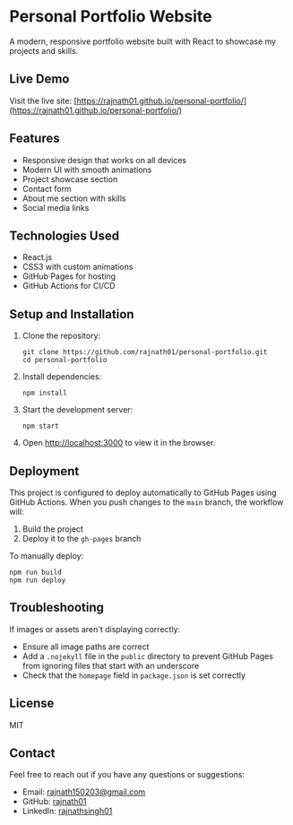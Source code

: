 # Personal Portfolio Website

A modern, responsive portfolio website built with React to showcase my projects and skills.

## Live Demo

Visit the live site: [https://rajnath01.github.io/personal-portfolio/](https://rajnath01.github.io/personal-portfolio/)

## Features

- Responsive design that works on all devices
- Modern UI with smooth animations
- Project showcase section
- Contact form
- About me section with skills
- Social media links

## Technologies Used

- React.js
- CSS3 with custom animations
- GitHub Pages for hosting
- GitHub Actions for CI/CD

## Setup and Installation

1. Clone the repository:
   ```
   git clone https://github.com/rajnath01/personal-portfolio.git
   cd personal-portfolio
   ```

2. Install dependencies:
   ```
   npm install
   ```

3. Start the development server:
   ```
   npm start
   ```

4. Open [http://localhost:3000](http://localhost:3000) to view it in the browser.

## Deployment

This project is configured to deploy automatically to GitHub Pages using GitHub Actions. When you push changes to the `main` branch, the workflow will:

1. Build the project
2. Deploy it to the `gh-pages` branch

To manually deploy:

```
npm run build
npm run deploy
```

## Troubleshooting

If images or assets aren't displaying correctly:
- Ensure all image paths are correct
- Add a `.nojekyll` file in the `public` directory to prevent GitHub Pages from ignoring files that start with an underscore
- Check that the `homepage` field in `package.json` is set correctly

## License

MIT

## Contact

Feel free to reach out if you have any questions or suggestions:
- Email: rajnath150203@gmail.com
- GitHub: [rajnath01](https://github.com/rajnath01)
- LinkedIn: [rajnathsingh01](https://linkedin.com/in/rajnathsingh01)